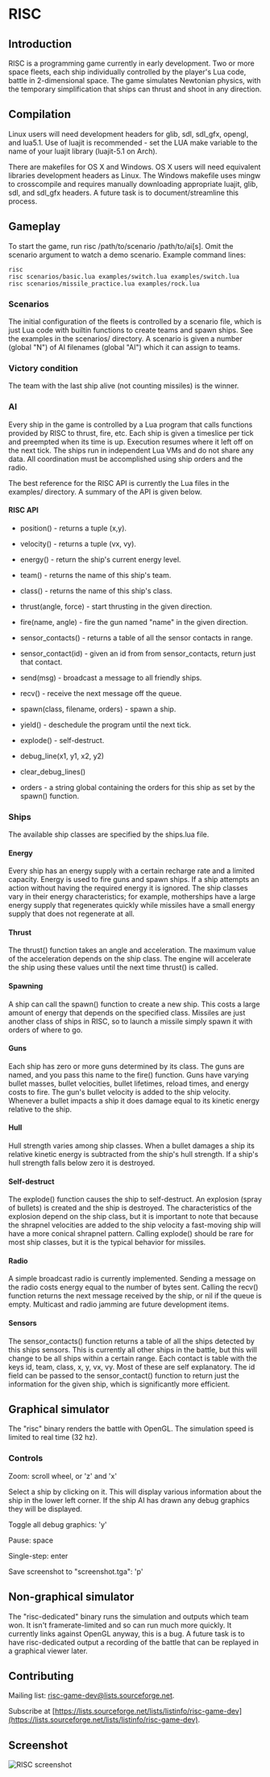 RISC
====

Introduction
------------

RISC is a programming game currently in early development. Two or more space
fleets, each ship individually controlled by the player's Lua code, battle in
2-dimensional space. The game simulates Newtonian physics, with the temporary
simplification that ships can thrust and shoot in any direction.

Compilation
-----------

Linux users will need development headers for glib, sdl, sdl\_gfx, opengl, and
lua5.1. Use of luajit is recommended - set the LUA make variable to the name of
your luajit library (luajit-5.1 on Arch).

There are makefiles for OS X and Windows. OS X users will need equivalent
libraries development headers as Linux. The Windows makefile uses mingw to
crosscompile and requires manually downloading appropriate luajit, glib, sdl,
and sdl\_gfx headers. A future task is to document/streamline this process.

Gameplay
--------

To start the game, run risc /path/to/scenario /path/to/ai[s]. Omit
the scenario argument to watch a demo scenario. Example command lines:

    risc
    risc scenarios/basic.lua examples/switch.lua examples/switch.lua
    risc scenarios/missile_practice.lua examples/rock.lua

### Scenarios

The initial configuration of the fleets is controlled by a scenario file, which
is just Lua code with builtin functions to create teams and spawn ships. See
the examples in the scenarios/ directory. A scenario is given a number (global
"N") of AI filenames (global "AI") which it can assign to teams.

### Victory condition

The team with the last ship alive (not counting missiles) is the winner.

### AI

Every ship in the game is controlled by a Lua program that calls functions
provided by RISC to thrust, fire, etc. Each ship is given a timeslice per tick
and preempted when its time is up. Execution resumes where it left off on the
next tick. The ships run in independent Lua VMs and do not share any data. All
coordination must be accomplished using ship orders and the radio.

The best reference for the RISC API is currently the Lua files in the examples/
directory. A summary of the API is given below.

#### RISC API

- position() - returns a tuple (x,y).

- velocity() - returns a tuple (vx, vy).

- energy() - return the ship's current energy level.

- team() - returns the name of this ship's team.

- class() - returns the name of this ship's class.

- thrust(angle, force) - start thrusting in the given direction.

- fire(name, angle) - fire the gun named "name" in the given direction.

- sensor\_contacts() - returns a table of all the sensor contacts in range.

- sensor\_contact(id) - given an id from from sensor\_contacts, return just that contact.

- send(msg) - broadcast a message to all friendly ships.

- recv() - receive the next message off the queue.

- spawn(class, filename, orders) - spawn a ship.

- yield() - deschedule the program until the next tick.

- explode() - self-destruct.

- debug\_line(x1, y1, x2, y2)

- clear\_debug\_lines()

- orders - a string global containing the orders for this ship as set by the
           spawn() function.

### Ships

The available ship classes are specified by the ships.lua file.

#### Energy

Every ship has an energy supply with a certain recharge rate and a limited
capacity. Energy is used to fire guns and spawn ships. If a ship attempts an
action without having the required energy it is ignored. The ship classes vary
in their energy characteristics; for example, motherships have a large energy
supply that regenerates quickly while missiles have a small energy supply that
does not regenerate at all.

#### Thrust

The thrust() function takes an angle and acceleration. The maximum value of the
acceleration depends on the ship class. The engine will accelerate the ship
using these values until the next time thrust() is called.

#### Spawning

A ship can call the spawn() function to create a new ship. This costs a large
amount of energy that depends on the specified class. Missiles are just another
class of ships in RISC, so to launch a missile simply spawn it with orders of
where to go.

#### Guns

Each ship has zero or more guns determined by its class. The guns are named,
and you pass this name to the fire() function. Guns have varying bullet
masses, bullet velocities, bullet lifetimes, reload times, and energy
costs to fire. The gun's bullet velocity is added to the ship velocity.
Whenever a bullet impacts a ship it does damage equal to its kinetic
energy relative to the ship.

#### Hull

Hull strength varies among ship classes. When a bullet damages a ship its
relative kinetic energy is subtracted from the ship's hull strength. If a
ship's hull strength falls below zero it is destroyed.

#### Self-destruct

The explode() function causes the ship to self-destruct. An explosion (spray of
bullets) is created and the ship is destroyed. The characteristics of the
explosion depend on the ship class, but it is important to note that because
the shrapnel velocities are added to the ship velocity a fast-moving ship will
have a more conical shrapnel pattern. Calling explode() should be rare for most
ship classes, but it is the typical behavior for missiles.

#### Radio

A simple broadcast radio is currently implemented. Sending a message on the
radio costs energy equal to the number of bytes sent. Calling the recv()
function returns the next message received by the ship, or nil if the queue
is empty. Multicast and radio jamming are future development items.

#### Sensors

The sensor\_contacts() function returns a table of all the ships detected by
this ships sensors. This is currently all other ships in the battle, but this
will change to be all ships within a certain range. Each contact is table with
the keys id, team, class, x, y, vx, vy. Most of these are self explanatory. The
id field can be passed to the sensor\_contact() function to return just the
information for the given ship, which is significantly more efficient.

Graphical simulator
-------------------

The "risc" binary renders the battle with OpenGL. The simulation speed is
limited to real time (32 hz).

### Controls

Zoom: scroll wheel, or 'z' and 'x'

Select a ship by clicking on it. This will display various information about
the ship in the lower left corner. If the ship AI has drawn any debug graphics
they will be displayed.

Toggle all debug graphics: 'y'

Pause: space

Single-step: enter

Save screenshot to "screenshot.tga": 'p'

Non-graphical simulator
-----------------------

The "risc-dedicated" binary runs the simulation and outputs which team won. It
isn't framerate-limited and so can run much more quickly. It currently links
against OpenGL anyway, this is a bug. A future task is to have risc-dedicated
output a recording of the battle that can be replayed in a graphical viewer
later.

Contributing
------------

Mailing list: risc-game-dev@lists.sourceforge.net.

Subscribe at [https://lists.sourceforge.net/lists/listinfo/risc-game-dev](https://lists.sourceforge.net/lists/listinfo/risc-game-dev).

Screenshot
----------

![RISC screenshot](risc/wiki/screenshot-1.png)

